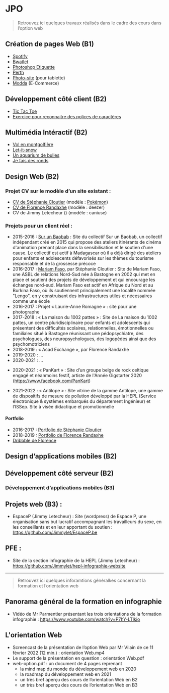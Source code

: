 # JPO

> Retrouvez ici quelques travaux réalisés dans le cadre des cours dans l’option web




## Création de pages Web (B1)

* [Spotify](https://github.com/hepl-cpw/css-spotify)
* [Bwatlet](https://github.com/hepl-cpw/css-bwatlet)
* [Photoshop Etiquette](https://github.com/hepl-cpw/css-psetiquette)
* [Perth](https://github.com/hepl-cpw/css-perth)
* [Photo-site](https://github.com/hepl-cpw/css-photo-site) (pour tablette)
* [Modda](https://github.com/hepl-cpw/css-modda) (E-Commerce)



##  Développement côté client (B2)

* [Tic Tac Toe](https://hepl-dcc.github.io/examen-dcc-janvier-2020-2021/)
* [Exercice pour reconnaitre des polices de caractères](https://github.com/hepl-dcc/examen-dcc-janvier-2021-2022)



## Multimédia Intéractif (B2)

* [Vol en montgolfière](https://hepl-mmi.github.io/hot-air-balloon/)
* [Let-it-snow](https://hepl-mmi.github.io/let-it-snow/)
* [Un aquarium de bulles](https://hepl-mmi.github.io/bubble-aquarium/)
* [Je fais des ronds](https://hepl-mmi.github.io/circular/)



## Design Web (B2)

### Projet CV sur le modèle d’un site existant :

* [CV de Stéphanie Cloutier](http://stephanie.cloutier.pro/cv/#) (modèle : [Pokémon](https://www.pokemon.com/fr/pokedex/herbizarre))
* [CV de Florence Randaxhe](https://github.com/FlorenceRandaxhe/Projet-CV) (modèle : deezer)
* CV de Jimmy Letecheur () (modèle : caniuse)

### Projets pour un client réel :

* 2015-2016 : [Sur un Baobab](http://www.surunbaobab.com) : Site du collectif Sur un Baobab, un collectif indépendant créé en 2015 qui propose des ateliers itinérants de cinéma d'animation prenant place dans la sensibilisation et le soutien d'une cause. Le collectif est actif à Madagascar où il a déjà dirigé des ateliers pour enfants et adolescents défavorisés sur les thèmes du tourisme responsable et de la grossesse précoce
* 2016-2017 : [Mariam Faso](http://stephanie.cloutier.pro/mariam-faso/), par Stéphanie Cloutier : Site de Mariam Faso, une ASBL de relations Nord-Sud née à Bastogne en 2002 qui met en place et soutient des projets de développement et qui encourage les échanges nord-sud. Mariam Faso est actif en Afrique du Nord et au Burkina Faso, où ils soutiennent principalement une localité nommée "Lengo", en y construisant des infrastructures utiles et nécessaires comme une école
* 2016-2017 : Projet « Laurie-Anne Romagne » : site pour une photographe
* 2017-2018 : « La maison du 1002 pattes » : Site de La maison du 1002 pattes, un centre pluridisciplinaire pour enfants et adolescents qui présentent des difficultés scolaires, relationnelles, émotionnelles ou familiales situé à Bastogne réunissant une pédopsychiatre, des psychologues, des neuropsychologues, des logopèdes ainsi que des psychomotriciens
* 2018-2019 : « Acad Exchange », par Florence Randaxhe
* 2019-2020 : …
* 2020-2021 : …
- 2020-2021 : « PanKart » : Site d’un groupe belge de rock celtique engagé et néanmoins festif, artiste de l'Année Gigstarter 2020 (https://www.facebook.com/PanKart)
* 2021-2022 : « Antilope » : Site vitrine de la gamme Antilope, une gamme de dispositifs de mesure de pollution développé par la HEPL (Service électronique & systèmes embarqués du département Ingénieur) et l’ISSep. Site à visée didactique et promotionnelle

#### Portfolio

* 2016-2017 : [Portfolio de Stéphanie Cloutier](http://stephanie.cloutier.pro)
* 2018-2019 : [Portfolio de Florence Randaxhe](https://github.com/FlorenceRandaxhe/Portfolio)
* [Dribbble de Florence](https://dribbble.com/FlorenceRandaxhe/collections)




## Design d’applications mobiles (B2)





## Développement côté serveur (B2)





### Développement d’applications mobiles (B3)





## Projets web (B3) :

* EspaceP (Jimmy Letecheur) : Site (wordpress) de Espace P, une organisation sans but lucratif accompagnant les travailleurs du sexe, en les conseillants et en leur apportant du soutien : https://github.com/Jimmylet/EspaceP.be

## PFE :

* Site de la section infographie de la HEPL (Jimmy Letecheur) : https://github.com/Jimmylet/hepl-infographie-website



***********************


> Retrouvez ici quelques inforamtions généralkes concernant la formation et l’orientation web


## Panorama général de la formation en infographie

* Vidéo de Mr Parmentier présentant les trois orientations de la formation infographie : https://www.youtube.com/watch?v=P7hY-LTlkjo


## L'orientation Web

* Screencast de la présentation de l’option Web par Mr Vilain de ce 11 février 2022 (12 min.) : orientation Web.mp4
* Le support de la présentation en question : orientation Web.pdf
* web-option.pdf : un document de 4 pages reprenant
    - la mind map du monde du développement web en 2020
    - la roadmap du développement web en 2021
    - un très bref aperçu des cours de l’orientation Web en B2 
    - un très bref aperçu des cours de l’orientation Web en B3 
